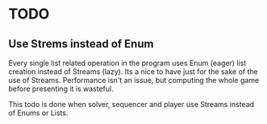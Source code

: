 # TODO

## Use Strems instead of Enum

Every single list related operation in the program uses Enum (eager)
list creation instead of Streams (lazy). Its a nice to have just for
the sake of the use of Streams. Performance isn't an issue, but
computing the whole game before presenting it is wasteful.

This todo is done when solver, sequencer and player use Streams instead
of Enums or Lists.
